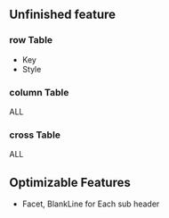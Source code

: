 ## Unfinished feature

### row Table

- Key
- Style

### column Table

ALL

### cross Table

ALL


## Optimizable Features

- Facet, BlankLine for Each sub header